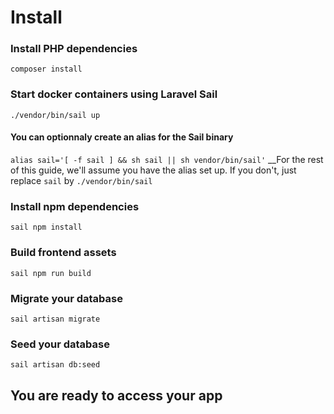# Install
### Install PHP dependencies
`composer install`

### Start docker containers using Laravel Sail
`./vendor/bin/sail up`

#### You can optionnaly create an alias for the Sail binary
`alias sail='[ -f sail ] && sh sail || sh vendor/bin/sail'`
__For the rest of this guide, we'll assume you have the alias set up. If you don't, just replace `sail` by `./vendor/bin/sail`

### Install npm dependencies
`sail npm install`

### Build frontend assets
`sail npm run build`

### Migrate your database
`sail artisan migrate`

### Seed your database
`sail artisan db:seed`

## You are ready to access your app
